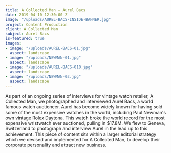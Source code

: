 ```yaml
---
title: A Collected Man – Aurel Bacs
date: 2019-04-10 12:30:00 Z
image: "/uploads/AUREL-BACS-INSIDE-BANNER.jpg"
project: Content Production
client: A Collected Man
subject: Aurel Bacs
is-featured: true
images:
- image: "/uploads/AUREL-BACS-01.jpg"
  aspect: landscape
- image: "/uploads/NEWMAN-01.jpg"
  aspect: landscape
- image: "/uploads/AUREL-BACS-010.jpg"
  aspect: landscape
- image: "/uploads/NEWMAN-03.jpg"
  aspect: landscape
---
```


As part of an ongoing series of interviews for vintage watch retailer, A Collected Man, we photographed and interviewed Aurel Bacs, a world famous watch auctioneer. Aurel has become widely known for having sold some of the most expensive watches in the world, including Paul Newman's own vintage Rolex Daytona. This watch broke the world record for the most expensive wristwatch ever auctioned, pulling in $17.8M. We flew to Geneva, Switzerland to photograph and interview Aurel in the lead up to this achievement. This piece of content sits within a larger editorial strategy which we devised and implemented for A Collected Man, to develop their corporate personality and attract new business.